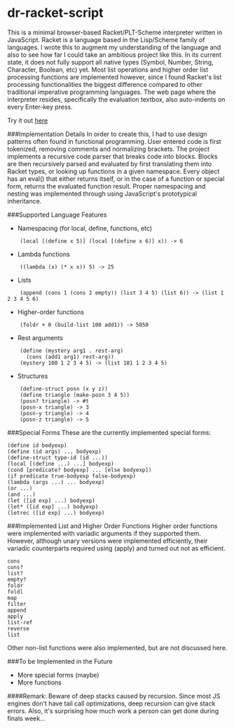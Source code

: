 dr-racket-script
================

This is a minimal browser-based Racket/PLT-Scheme interpreter written in JavaScript. 
Racket is a language based in the Lisp/Scheme family of languages.
I wrote this to augment my understanding of the language and also to see how far I could take an ambitious project like this.
In its current state, it does not fully support all native types (Symbol, Number, String, Character, Boolean, etc) yet. 
Most list operations and higher order list processing functions are implemented however, 
since I found Racket's list processing functionalities the biggest difference compared to other traditional imperative programming languages.
The web page where the interpreter resides, specifically the evaluation textbox, also auto-indents on every Enter-key press. 

Try it out [here](http://kyewei.github.io/dr-racket-script/)

###Implementation Details
In order to create this, I had to use design patterns often found in functional programming.
User entered code is first tokenized, removing comments and normalizing brackets.
The project implements a recursive code parser that breaks code into blocks. 
Blocks are then recursively parsed and evaluated by first translating them into Racket types, or looking up functions in a given namespace.
Every object has an eval() that either returns itself, or in the case of a function or special form, returns the evaluated function result.
Proper namespacing and nesting was implemented through using JavaScript's prototypical inheritance.


###Supported Language Features
* Namespacing (for local, define, functions, etc)
```
    (local [(define x 5)] (local [(define x 6)] x)) -> 6
```
* Lambda functions
```
    ((lambda (x) (* x x)) 5) -> 25
```
* Lists
```
    (append (cons 1 (cons 2 empty)) (list 3 4 5) (list 6)) -> (list 1 2 3 4 5 6)
```
* Higher-order functions
```
    (foldr + 0 (build-list 100 add1)) -> 5050
```
* Rest arguments
```
    (define (mystery arg1 . rest-arg) 
      (cons (add1 arg1) rest-arg))
    (mystery 100 1 2 3 4 5) -> (list 101 1 2 3 4 5)
```
* Structures
```
    (define-struct posn (x y z))
    (define triangle (make-posn 3 4 5))
    (posn? triangle) -> #t
    (posn-x triangle) -> 3
    (posn-y triangle) -> 4
    (posn-z triangle) -> 5
```


###Special Forms
These are the currently implemented special forms:

    (define id bodyexp)
    (define (id args) ... bodyexp)
    (define-struct type-id (id ...))
    (local [(define ...) ...] bodyexp)
    (cond [predicate? bodyexp] ... [else bodyexp])
    (if predicate true-bodyexp false-bodyexp)
    (lambda (args ...) ... bodyexp)
    (or ...)
    (and ...)
    (let ([id exp] ...) bodyexp)
    (let* ([id exp] ...) bodyexp)
    (letrec ([id exp] ...) bodyexp)
    

###Implemented List and Higher Order Functions
Higher order functions were implemented with variadic arguments if they supported them. 
However, although unary versions were implemented efficiently, 
their variadic counterparts required using (apply) and turned out not as efficient.

    cons
    cons?
    list?
    empty?
    foldr
    foldl
    map
    filter
    append
    apply
    list-ref
    reverse
    list
    
Other non-list functions were also implemented, but are not discussed here.

###To be Implemented in the Future
* More special forms (maybe)
* More functions

####Remark:
Beware of deep stacks caused by recursion. 
Since most JS engines don't have tail call optimizations, deep recursion can give stack errors.
Also, it's surprising how much work a person can get done during finals week...
